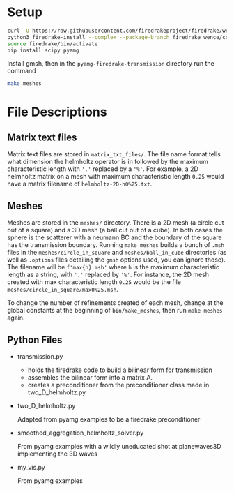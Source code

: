 # Setup

```bash
curl -O https://raw.githubusercontent.com/firedrakeproject/firedrake/wence/complex/scripts/firedrake-install
python3 firedrake-install --complex --package-branch firedrake wence/complex
source firedrake/bin/activate
pip install scipy pyamg
```
Install gmsh, then in the `pyamg-firedrake-transmission` directory run the command
```bash
make meshes
```

# File Descriptions

## Matrix text files

Matrix text files are stored in `matrix_txt_files/`. The file name
format tells what dimension the helmholtz operator is in
followed by the maximum characteristic length with `'.'` replaced
by a `'%'`. For example, a 2D helmholtz matrix on a mesh
with maximum characteristic length `0.25` would have a matrix
filename of `helmholtz-2D-h0%25.txt`.

## Meshes

Meshes are stored in the `meshes/` directory. There is a 2D mesh
(a circle cut out of a square) and a 3D mesh (a ball cut out of a cube).
In both cases the sphere is the scatterer with a neumann BC
and the boundary of the square has the transmission boundary.
Running `make meshes` builds a bunch of `.msh` files in the
`meshes/circle_in_square` and `meshes/ball_in_cube` directories
(as well as `.options` files detailing the `gmsh` options used, you
can ignore those).
The filename will be `f'max{h}.msh'` where `h` is the maximum
characteristic length as a string, with `'.'` replaced by `'%'`.
For instance, the 2D mesh created with max characteristic length `0.25`
would be the file `meshes/circle_in_square/max0%25.msh`.

To change the number of refinements created of each mesh, change at
the global constants at the beginning of `bin/make_meshes`, then run
`make meshes` again.

## Python Files

* transmission.py

    - holds the firedrake code to build a bilinear form
      for transmission
    - assembles the bilinear form into a matrix A.
    - creates a preconditioner from the preconditioner class
        made in two_D_helmholtz.py

* two_D_helmholtz.py

    Adapted from pyamg examples to be a firedrake preconditioner

* smoothed_aggregation_helmholtz_solver.py

    From pyamg examples with a wildly uneducated shot at planewaves3D
    implementing the 3D waves

* my_vis.py

    From pyamg examples
